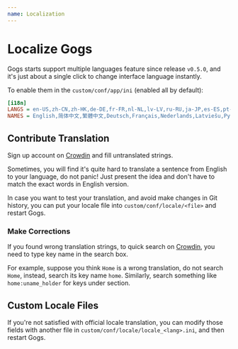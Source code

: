 ```yaml
---
name: Localization
---
```


# Localize Gogs

Gogs starts support multiple languages feature since release `v0.5.0`, and it's just about a single click to change interface language instantly.

To enable them in the `custom/conf/app/ini` (enabled all by default):

```ini
[i18n]
LANGS = en-US,zh-CN,zh-HK,de-DE,fr-FR,nl-NL,lv-LV,ru-RU,ja-JP,es-ES,pt-BR,pl-PL,bg-BG,it-IT
NAMES = English,简体中文,繁體中文,Deutsch,Français,Nederlands,Latviešu,Русский,日本語,Español,Português do Brasil,Polski,български,Italiano
```

## Contribute Translation

Sign up account on [Crowdin](https://crowdin.com/project/gogs) and fill untranslated strings.

Sometimes, you will find it's quite hard to translate a sentence from English to your language, do not panic! Just present the idea and don't have to match the exact words in English version.

In case you want to test your translation, and avoid make changes in Git history, you can put your locale file into `custom/conf/locale/<file>` and restart Gogs.

### Make Corrections

If you found wrong translation strings, to quick search on [Crowdin](https://crowdin.com/project/gogs), you need to type key name in the search box.

For example, suppose you think `Home` is a wrong translation, do not search `Home`, instead, search its key name `home`. Similarly, search something like `home:uname_holder` for keys under section.

## Custom Locale Files

If you're not satisfied with official locale translation, you can modify those fields with another file in `custom/conf/locale/locale_<lang>.ini`, and then restart Gogs.
